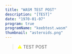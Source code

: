 ```yaml
---
title: "WASM TEST POST"
description: "[TEST]"
date: "1970-01-07"
program: true
programName: "keebtest.wasm"
thumbnail: "asteroids.png"
---
```


> <span style="color:yellow">⚠</span> TEST POST